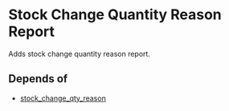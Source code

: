 # Stock Change Quantity Reason Report

Adds stock change quantity reason report.

## Depends of

- [stock_change_qty_reason](https://github.com/OCA/stock-logistics-warehouse/tree/12.0/stock_change_qty_reason)
